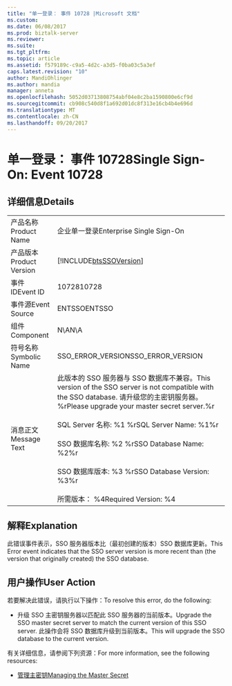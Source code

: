 ```yaml
---
title: "单一登录： 事件 10728 |Microsoft 文档"
ms.custom: 
ms.date: 06/08/2017
ms.prod: biztalk-server
ms.reviewer: 
ms.suite: 
ms.tgt_pltfrm: 
ms.topic: article
ms.assetid: f579189c-c9a5-4d2c-a3d5-f0ba03c5a3ef
caps.latest.revision: "10"
author: MandiOhlinger
ms.author: mandia
manager: anneta
ms.openlocfilehash: 5052d03713808754abf04e8c2ba1590800e6cf9d
ms.sourcegitcommit: cb908c540d8f1a692d01dc8f313e16cb4b4e696d
ms.translationtype: MT
ms.contentlocale: zh-CN
ms.lasthandoff: 09/20/2017
---
```

# <a name="single-sign-on-event-10728"></a><span data-ttu-id="27818-102">单一登录： 事件 10728</span><span class="sxs-lookup"><span data-stu-id="27818-102">Single Sign-On: Event 10728</span></span>
## <a name="details"></a><span data-ttu-id="27818-103">详细信息</span><span class="sxs-lookup"><span data-stu-id="27818-103">Details</span></span>  
  
|||  
|-|-|  
|<span data-ttu-id="27818-104">产品名称</span><span class="sxs-lookup"><span data-stu-id="27818-104">Product Name</span></span>|<span data-ttu-id="27818-105">企业单一登录</span><span class="sxs-lookup"><span data-stu-id="27818-105">Enterprise Single Sign-On</span></span>|  
|<span data-ttu-id="27818-106">产品版本</span><span class="sxs-lookup"><span data-stu-id="27818-106">Product Version</span></span>|[!INCLUDE[btsSSOVersion](../includes/btsssoversion-md.md)]|  
|<span data-ttu-id="27818-107">事件 ID</span><span class="sxs-lookup"><span data-stu-id="27818-107">Event ID</span></span>|<span data-ttu-id="27818-108">10728</span><span class="sxs-lookup"><span data-stu-id="27818-108">10728</span></span>|  
|<span data-ttu-id="27818-109">事件源</span><span class="sxs-lookup"><span data-stu-id="27818-109">Event Source</span></span>|<span data-ttu-id="27818-110">ENTSSO</span><span class="sxs-lookup"><span data-stu-id="27818-110">ENTSSO</span></span>|  
|<span data-ttu-id="27818-111">组件</span><span class="sxs-lookup"><span data-stu-id="27818-111">Component</span></span>|<span data-ttu-id="27818-112">N\A</span><span class="sxs-lookup"><span data-stu-id="27818-112">N\A</span></span>|  
|<span data-ttu-id="27818-113">符号名称</span><span class="sxs-lookup"><span data-stu-id="27818-113">Symbolic Name</span></span>|<span data-ttu-id="27818-114">SSO_ERROR_VERSION</span><span class="sxs-lookup"><span data-stu-id="27818-114">SSO_ERROR_VERSION</span></span>|  
|<span data-ttu-id="27818-115">消息正文</span><span class="sxs-lookup"><span data-stu-id="27818-115">Message Text</span></span>|<span data-ttu-id="27818-116">此版本的 SSO 服务器与 SSO 数据库不兼容。</span><span class="sxs-lookup"><span data-stu-id="27818-116">This version of the SSO server is not compatible with the SSO database.</span></span> <span data-ttu-id="27818-117">请升级您的主密钥服务器。%r</span><span class="sxs-lookup"><span data-stu-id="27818-117">Please upgrade your master secret server.%r</span></span><br /><br /> <span data-ttu-id="27818-118">SQL Server 名称: %1 %r</span><span class="sxs-lookup"><span data-stu-id="27818-118">SQL Server Name: %1%r</span></span><br /><br /> <span data-ttu-id="27818-119">SSO 数据库名称: %2 %r</span><span class="sxs-lookup"><span data-stu-id="27818-119">SSO Database Name: %2%r</span></span><br /><br /> <span data-ttu-id="27818-120">SSO 数据库版本: %3 %r</span><span class="sxs-lookup"><span data-stu-id="27818-120">SSO Database Version: %3%r</span></span><br /><br /> <span data-ttu-id="27818-121">所需版本： %4</span><span class="sxs-lookup"><span data-stu-id="27818-121">Required Version: %4</span></span>|  
  
## <a name="explanation"></a><span data-ttu-id="27818-122">解释</span><span class="sxs-lookup"><span data-stu-id="27818-122">Explanation</span></span>  
 <span data-ttu-id="27818-123">此错误事件表示，SSO 服务器版本比（最初创建的版本）SSO 数据库更新。</span><span class="sxs-lookup"><span data-stu-id="27818-123">This Error event indicates that the SSO server version is more recent than (the version that originally created) the SSO database.</span></span>  
  
## <a name="user-action"></a><span data-ttu-id="27818-124">用户操作</span><span class="sxs-lookup"><span data-stu-id="27818-124">User Action</span></span>  
 <span data-ttu-id="27818-125">若要解决此错误，请执行以下操作：</span><span class="sxs-lookup"><span data-stu-id="27818-125">To resolve this error, do the following:</span></span>  
  
-   <span data-ttu-id="27818-126">升级 SSO 主密钥服务器以匹配此 SSO 服务器的当前版本。</span><span class="sxs-lookup"><span data-stu-id="27818-126">Upgrade the SSO master secret server to match the current version of this SSO server.</span></span> <span data-ttu-id="27818-127">此操作会将 SSO 数据库升级到当前版本。</span><span class="sxs-lookup"><span data-stu-id="27818-127">This will upgrade the SSO database to the current version.</span></span>  
  
 <span data-ttu-id="27818-128">有关详细信息，请参阅下列资源：</span><span class="sxs-lookup"><span data-stu-id="27818-128">For more information, see the following resources:</span></span>  
  
-   [<span data-ttu-id="27818-129">管理主密钥</span><span class="sxs-lookup"><span data-stu-id="27818-129">Managing the Master Secret</span></span>](../core/managing-the-master-secret.md)